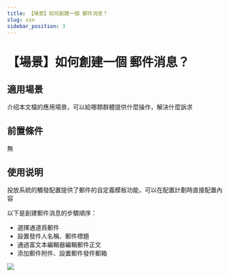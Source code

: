 ```yaml
---
title: 【場景】如何創建一個 郵件消息？
slug: xxx
sidebar_position: 3
---
```



# 【場景】如何創建一個 郵件消息？

## 適用場景

介绍本文檔的應用場景，可以給哪類群體提供什麼操作，解決什麼訴求

## 前置條件

無

## 使用说明

投放系統的觸發配置提供了郵件的自定義模板功能，可以在配置計劃時直接配置內容

以下是創建郵件消息的步驟順序：

- 選擇通道爲郵件
- 設置發件人名稱、郵件標題
- 通過富文本編輯器編輯郵件正文
- 添加郵件附件、設置郵件發件郵箱

<img src="/assets/OdWkbWUOpoH8Hdx5fJAcj5Bmnxg.png"/>

